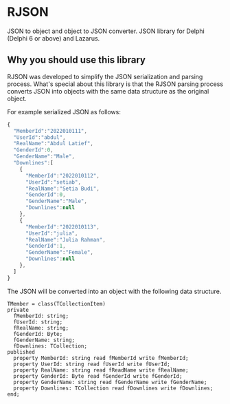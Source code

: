 # RJSON
JSON to object and object to JSON converter. JSON library for Delphi (Delphi 6 or above) and Lazarus.

## Why you should use this library
RJSON was developed to simplify the JSON serialization and parsing process. What's special about this library is that the RJSON parsing process converts JSON into objects with the same data structure as the original object.

For example serialized JSON as follows:

```js
{
  "MemberId":"2022010111",
  "UserId":"abdul",
  "RealName":"Abdul Latief",
  "GenderId":0,
  "GenderName":"Male",
  "Downlines":[
    {
      "MemberId":"2022010112",
      "UserId":"setiab",
      "RealName":"Setia Budi",
      "GenderId":0,
      "GenderName":"Male",
      "Downlines":null
    },
    {
      "MemberId":"2022010113",
      "UserId":"julia",
      "RealName":"Julia Rahman",
      "GenderId":1,
      "GenderName":"Female",
      "Downlines":null
    },
  ]
}
```
The JSON will be converted into an object with the following data structure.

```delphi
TMember = class(TCollectionItem)
private
  fMemberId: string;
  fUserId: string;
  fRealName: string;
  fGenderId: Byte;
  fGenderName: string;
  fDownlines: TCollection;
published
  property MemberId: string read fMemberId write fMemberId;
  property UserId: string read fUserId write fUserId;
  property RealName: string read fReadName write fRealName;
  property GenderId: Byte read fGenderId write fGenderId;
  property GenderName: string read fGenderName write fGenderName;
  property Downlines: TCollection read fDownlines write fDownlines;
end;
```
